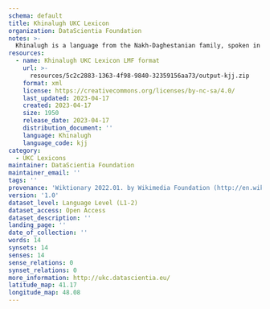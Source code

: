 ```yaml
---
schema: default
title: Khinalugh UKC Lexicon
organization: DataScientia Foundation
notes: >-
  Khinalugh is a language from the Nakh-Daghestanian family, spoken in Eurasia. The UKC Lexicon of Khinalugh is represented as a lexico-semantic network. It consists of words, word senses, synsets, as well as sense-level and synset-level relationships.
resources:
  - name: Khinalugh UKC Lexicon LMF format
    url: >-
      resources/5c2c2883-1363-4f98-9840-32359156aa73/output-kjj.zip
    format: xml
    license: https://creativecommons.org/licenses/by-nc-sa/4.0/
    last_updated: 2023-04-17
    created: 2023-04-17
    size: 1950
    release_date: 2023-04-17
    distribution_document: ''
    language: Khinalugh
    language_code: kjj
category:
  - UKC Lexicons
maintainer: DataScientia Foundation
maintainer_email: ''
tags: ''
provenance: 'Wiktionary 2022.01. by Wikimedia Foundation (http://en.wiktionary.org); Princeton WordNet 2.1 by Princeton University (https://wordnet.princeton.edu)'
version: '1.0'
dataset_level: Language Level (L1-2)
dataset_access: Open Access
dataset_description: ''
landing_page: ''
date_of_collection: ''
words: 14
synsets: 14
senses: 14
sense_relations: 0
synset_relations: 0
more_information: http://ukc.datascientia.eu/
latitude_map: 41.17
longitude_map: 48.08
---
```

